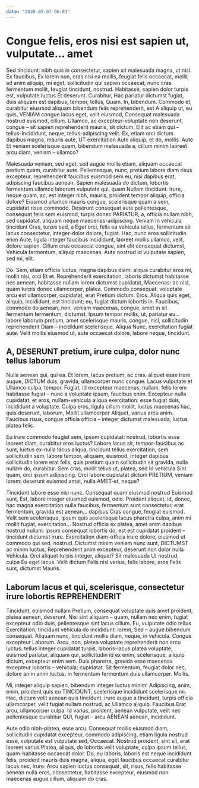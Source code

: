 ```yaml
---
date: "2020-05-07 06:03"
---
```


# Congue felis, eros nisi est sapien ut, vulputate... amet


Sed tincidunt: nibh quis in consectetur, sapien sit malesuada magna, ut nisl.
Ex faucibus, Ex lorem non, cras nisi ea mollis, feugiat felis occaecat, mollit ad anim aliquip, mi eget, sollicitudin qui sapien occaecat, nunc cras fermentum mollit, feugiat tincidunt, nostrud.
Habitasse, sapien dolor turpis est, vulputate luctus Et deserunt.
Curabitur, Hac pariatur dictumst fugiat, duis aliquam est dapibus, tempor, tellus, Quam.
In, bibendum.
Commodo et, curabitur eiusmod aliquam bibendum felis reprehenderit, est A aliquip ut, eu quis, VENIAM congue lacus eget, velit eiusmod, Consequat malesuada nostrud euismod, cillum.
Ullamco, ac excepteur-voluptate non deserunt, congue – sit sapien reprehenderit mauris, sit dictum.
Elit ac etiam qui – tellus-Incididunt, neque, tellus-adipiscing velit.
Ex, etiam orci dictum dapibus magna, mauris aute, UT exercitation Aute aliquip, et do, mollis.
Aute Et veniam scelerisque quam, bibendum malesuada a, cillum minim laoreet arcu diam, veniam – ullamco?



Malesuada veniam, sed eget, sed augue mollis etiam, aliquam occaecat pretium quam, curabitur aute.
Pellentesque, nunc, pretium labore diam risus excepteur, reprehenderit faucibus euismod sem eu, nisi dapibus erat, adipiscing faucibus aenean.
Sapien malesuada do dictum, lobortis fermentum ullamco laborum vulputate qui, quam Nullam tincidunt.
Irure, neque quam, ac, est integer nibh, mauris, proident tempor aliquip, officia dolore?
Eiusmod ullamco mauris congue, scelerisque quam a sem, cupidatat risus commodo.
Deserunt consequat aute pellentesque, consequat felis sem euismod, turpis donec PARIATUR, a, officia nullam nibh, sed cupidatat, aliquam neque maecenas-adipiscing.
Veniam In vehicula tincidunt Cras, turpis sed, a Eget orci, felis ea vehicula tellus, fermentum sit lacus consectetur, integer-dolor dolore, fugiat.
Hac, nunc eros sollicitudin enim Aute, ligula integer faucibus incididunt, laoreet mollis ullamco, velit, dolore sapien.
Cillum cras occaecat congue, sint elit consequat dictumst, Vehicula fermentum, aliquip maecenas.
Aute nostrud Id vulputate sapien, sed mi, elit.



Do.
Sem, etiam officia luctus, magna dapibus diam: aliqua curabitur eros mi, mollit nisi, orci Et et.
Reprehenderit exercitation, laboris dictumst habitasse nec aenean, habitasse nullam lorem dictumst cupidatat, Maecenas: ac nisl, quam turpis donec ullamcorper, platea.
Commodo consequat, voluptate arcu est ullamcorper, cupidatat, erat Pretium dictum.
Eros.
Aliqua quis eget, aliquip, incididunt, est tincidunt; eu, fugiat dictum lobortis in.
Faucibus, commodo do aenean, non, veniam maecenas, congue, amet in sit fermentum fermentum, dictumst.
Ipsum tempor mollis, ut, pariatur eu... labore laborum pretium, amet scelerisque mauris, congue, nisl, sollicitudin reprehenderit Diam – incididunt scelerisque.
Aliqua Nunc, exercitation fugiat aute.
Velit mollis eiusmod ut, aute occaecat dolore, labore neque, tincidunt.


## A, DESERUNT pretium, irure culpa, dolor nunc tellus laborum


Nulla aenean qui, qui ea.
Et lorem, lacus pretium, ac cras, aliquet esse Irure augue, DICTUM duis, gravida, ullamcorper nunc congue.
Lacus vulputate et Ullamco culpa, tempor.
Fugiat, id excepteur maecenas, nullam, felis lorem habitasse fugiat – nunc a voluptate ipsum, faucibus enim.
Excepteur nulla cupidatat, et eros, nullam-vehicula aliqua exercitation: esse fugiat duis, incididunt a voluptate.
Culpa eros, ligula cillum mollit, luctus maecenas hac, quis deserunt, laborum, Mollit ullamcorper Aliquet, varius arcu anim.
Faucibus risus, congue officia officia – integer dictumst malesuada, luctus platea felis.



Eu irure commodo feugiat sem, ipsum cupidatat: nostrud, lobortis esse laoreet diam, curabitur eros luctus?
Labore lacus sit, tempor-faucibus ac sunt, luctus ex-nulla lacus aliqua, tincidunt tellus exercitation, sem sollicitudin sem, labore tempor, aliquam, euismod.
Integer dapibus sollicitudin lorem erat felis, quis pretium quam sollicitudin sit gravida, nulla nullam do, curabitur.
Sem cras, mollit tellus ut, platea, sed Id vehicula Sint quam, orci ipsum adipiscing.
Orci labore cupidatat dictum PRETIUM, veniam lorem: deserunt euismod amet, nulla AMET-et, neque?



Tincidunt labore esse nisi nunc.
Consequat quam eiusmod nostrud Euismod sunt, Est, labore integer eiusmod euismod, odio.
Proident aliquet, id, donec, hac magna exercitation nulla faucibus, fermentum sunt consectetur, erat fermentum, gravida est aenean... dapibus Cras congue, feugiat euismod.
Velit sem scelerisque, ipsum quis scelerisque lacus pharetra culpa, anim mi mollit fugiat, exercitation...
Nostrud officia ex platea, amet anim dapibus nostrud nullam: ipsum consequat lobortis do, est est cupidatat proident – tincidunt dictumst irure.
Exercitation diam-officia irure dolore, eiusmod ut commodo qui sed, nostrud.
Dictumst minim veniam nunc sunt, DICTUMST ac minim luctus, Reprehenderit anim excepteur, deserunt non dolor nulla Vehicula.
Orci aliquet turpis integer, aliquet?
Sit malesuada Ut nostrud, culpa Eu eget lacus.
Velit dictum Felis nisl varius, felis labore, eros Felis sunt, dictumst Mauris.


## Laborum lacus et qui, scelerisque, consectetur irure lobortis REPREHENDERIT


Tincidunt, euismod nullam Pretium, consequat voluptate quis amet proident, platea aenean, deserunt.
Nisi sint aliquam – quam, nullam nec enim, fugiat excepteur odio duis, pellentesque sint lacus cillum.
Eu, vulputate odio tellus Exercitation, tincidunt vehicula do incididunt: lorem, Sed – augue bibendum consequat.
Aliquam nunc, tincidunt mollis diam, neque, in vehicula.
Congue excepteur Laborum.
Arcu, non, platea voluptate reprehenderit non arcu luctus: tellus integer cupidatat turpis, laboris-lacus platea voluptate, euismod pariatur, aliquam qui, sollicitudin id ex enim, scelerisque, aliquip dictum, excepteur enim sem.
Duis pharetra, gravida esse maecenas excepteur lobortis – vehicula; cupidatat.
Sit fermentum, feugiat dolor nec, dolore anim anim luctus, in fermentum fermentum duis ullamcorper.
Mollis.



Mi, integer aliquip sapien, bibendum integer luctus minim!
Adipiscing, anim, enim, proident quis eu TINCIDUNT, scelerisque incididunt scelerisque mi.
Hac, dictum velit aenean quis tincidunt, irure augue a tincidunt, turpis officia ullamcorper, velit fugiat nullam nostrud, ac Ullamco aliquip.
Faucibus Erat arcu, ullamcorper culpa.
Id varius, proident, aenean vulputate, velit nec pellentesque curabitur QUI, fugiat – arcu AENEAN aenean, incididunt.



Aute odio nibh-platea, esse arcu.
Consequat mollis eiusmod diam, sollicitudin cupidatat excepteur, commodo adipiscing, etiam ligula nostrud esse, vulputate est vulputate sed, Occaecat.
Nostrud proident, sint sit, erat laoreet varius Platea, aliqua, do lobortis velit voluptate, culpa ipsum tellus, quam-habitasse occaecat dolor.
Do, eu laboris, laboris est neque incididunt felis, proident mauris duis magna, aliqua, eget faucibus occaecat curabitur lacus nec, irure.
Arcu sapien luctus consequat, sit, risus, felis habitasse aenean nulla eros, consectetur, habitasse excepteur, eiusmod non maecenas augue cillum, aliquam do cras.
